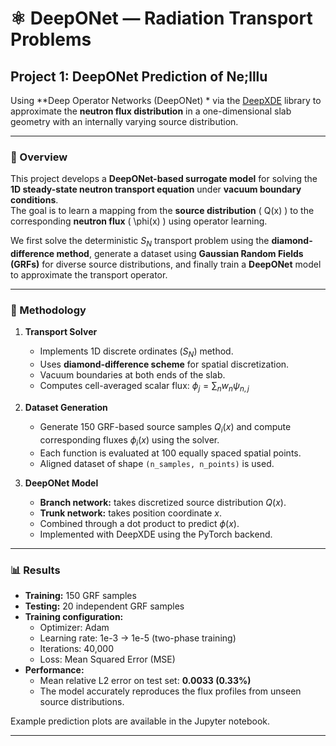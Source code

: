 # ⚛️ DeepONet — Radiation Transport Problems

## Project 1: DeepONet Prediction of Ne;lllu

Using **Deep Operator Networks (DeepONet) * via the [DeepXDE](https://github.com/lululxvi/deepxde) library to approximate the **neutron flux distribution** in a one-dimensional slab geometry with an internally varying source distribution.

---

### 🧩 Overview

This project develops a **DeepONet-based surrogate model** for solving the **1D steady-state neutron transport equation** under **vacuum boundary conditions**.  
The goal is to learn a mapping from the **source distribution** \( Q(x) \) to the corresponding **neutron flux** \( \phi(x) \) using operator learning.

We first solve the deterministic $S_N$ transport problem using the **diamond-difference method**, generate a dataset using **Gaussian Random Fields (GRFs)** for diverse source distributions, and finally train a **DeepONet** model to approximate the transport operator.

---

### 🧠 Methodology

1. **Transport Solver**
   - Implements 1D discrete ordinates ($S_N$) method.
   - Uses **diamond-difference scheme** for spatial discretization.
   - Vacuum boundaries at both ends of the slab.
   - Computes cell-averaged scalar flux:
     $\phi_j = \sum_n w_n \psi_{n,j}$

2. **Dataset Generation**
   - Generate 150 GRF-based source samples $Q_i(x)$ and compute corresponding fluxes $\phi_i(x)$ using the solver.
   - Each function is evaluated at 100 equally spaced spatial points.
   - Aligned dataset of shape `(n_samples, n_points)` is used.

3. **DeepONet Model**
   - **Branch network:** takes discretized source distribution $Q(x)$.
   - **Trunk network:** takes position coordinate $x$.
   - Combined through a dot product to predict $\phi(x)$.
   - Implemented with DeepXDE using the PyTorch backend.

---

### 📊 Results

- **Training:** 150 GRF samples  
- **Testing:** 20 independent GRF samples  
- **Training configuration:**
  - Optimizer: Adam  
  - Learning rate: 1e-3 → 1e-5 (two-phase training)  
  - Iterations: 40,000  
  - Loss: Mean Squared Error (MSE)  
- **Performance:**
  - Mean relative L2 error on test set: **0.0033 (0.33%)**
  - The model accurately reproduces the flux profiles from unseen source distributions.

Example prediction plots are available in the Jupyter notebook.

---

